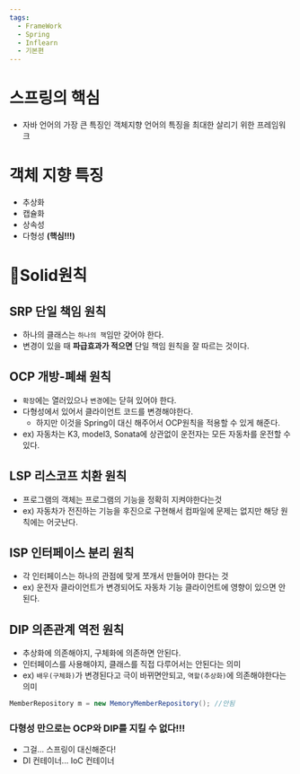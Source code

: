 ```yaml
---
tags:
  - FrameWork
  - Spring
  - Inflearn
  - 기본편
---
```

# 스프링의 핵심
- 자바 언어의 가장 큰 특징인 객체지향 언어의 특징을 최대한 살리기 위한 프레임워크

# 객체 지향 특징
- 추상화
- 캡슐화
- 상속성
- 다형성 **(핵심!!!)**

# Solid원칙
## SRP 단일 책임 원칙
- 하나의 클래스는 `하나의 책`임만 갖어야 한다.
- 변경이 있을 때 **파급효과가 적으면** 단일 책임 원칙을 잘 따르는 것이다.

## OCP 개방-폐쇄 원칙
- `확장`에는 열러있으나 `변경`에는 닫혀 있어야 한다.
- 다형성에서 있어서 클라이언트 코드를 변경해야한다.
    - 하지만 이것을 Spring이 대신 해주어서 OCP원칙을 적용할 수 있게 해준다.
- ex) 자동차는 K3, model3, Sonata에 상관없이 운전자는 모든 자동차를 운전할 수 있다.

## LSP 리스코프 치환 원칙
- 프로그램의 객체는 프로그램의 기능을 정확히 지켜야한다는것
- ex) 자동차가 전진하는 기능을 후진으로 구현해서 컴파일에 문제는 없지만 해당 원칙에는 어긋난다.

## ISP 인터페이스 분리 원칙
- 각 인터페이스는 하나의 관점에 맞게 쪼개서 만들어야 한다는 것
- ex) 운전자 클라이언트가 변경되어도 자동차 기능 클라이언트에 영향이 있으면 안된다.

## DIP 의존관계 역전 원칙
- 추상화에 의존해야지, 구체화에 의존하면 안된다.
- 인터페이스를 사용해야지, 클래스를 직접 다루어서는 안된다는 의미
- ex) `배우(구체화)`가 변경된다고 극이 바뀌면안되고, `역할(추상화)`에 의존해야한다는 의미
```java
MemberRepository m = new MemoryMemberRepository(); //안됨
```

### 다형성 만으로는 OCP와 DIP를 지킬 수 없다!!!
- 그걸... 스프링이 대신해준다!
- DI 컨테이너... IoC 컨테이너